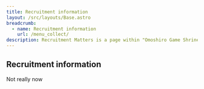 ```yaml
---
title: Recruitment information
layout: /src/layouts/Base.astro
breadcrumb:
  - name: Recruitment information
    url: /menu_collect/
description: Recruitment Matters is a page within "Omoshiro Game Shrine".
---
```


## Recruitment information

Not really now